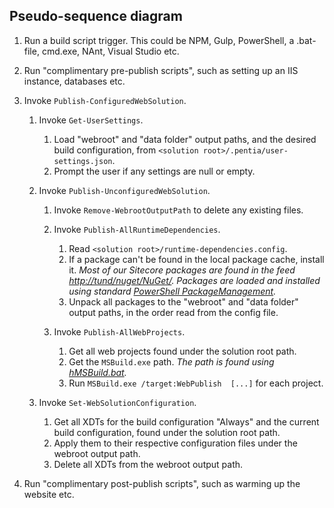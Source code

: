 ## Pseudo-sequence diagram

1. Run a build script trigger. This could be NPM, Gulp, PowerShell, a .bat-file, cmd.exe, NAnt, Visual Studio etc.

2. Run "complimentary pre-publish scripts", such as setting up an IIS instance, databases etc.

3. Invoke `Publish-ConfiguredWebSolution`.

    1. Invoke `Get-UserSettings`.
        1. Load "webroot" and "data folder" output paths, and the desired build configuration, from `<solution root>/.pentia/user-settings.json`.
        2. Prompt the user if any settings are null or empty.
        
    2. Invoke `Publish-UnconfiguredWebSolution`.
        1. Invoke `Remove-WebrootOutputPath` to delete any existing files.
        2. Invoke `Publish-AllRuntimeDependencies`.
            1. Read `<solution root>/runtime-dependencies.config`.
            2. If a package can't be found in the local package cache, install it. *Most of our Sitecore packages are found in the feed [http://tund/nuget/NuGet/](http://tund/feeds/NuGet). Packages are loaded and installed using standard [PowerShell PackageManagement](https://docs.microsoft.com/en-us/powershell/module/packagemanagement/?view=powershell-5.1).*
            3. Unpack all packages to the "webroot" and "data folder" output paths, in the order read from the config file.
        
        
        3. Invoke `Publish-AllWebProjects`.
            1. Get all web projects found under the solution root path.
            2. Get the `MSBuild.exe` path. *The path is found using [hMSBuild.bat](https://github.com/3F/hMSBuild).*
            3. Run `MSBuild.exe /target:WebPublish  [...]` for each project.

    3. Invoke `Set-WebSolutionConfiguration`.
        1. Get all XDTs for the build configuration "Always" and the current build configuration, found under the solution root path.
        2. Apply them to their respective configuration files under the webroot output path.
        3. Delete all XDTs from the webroot output path.

4. Run "complimentary post-publish scripts", such as warming up the website etc.
